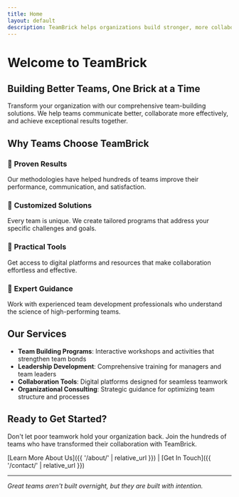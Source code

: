 ```yaml
---
title: Home
layout: default
description: TeamBrick helps organizations build stronger, more collaborative teams through innovative tools and proven methodologies.
---
```


# Welcome to TeamBrick

## Building Better Teams, One Brick at a Time

Transform your organization with our comprehensive team-building solutions. We help teams communicate better, collaborate more effectively, and achieve exceptional results together.

## Why Teams Choose TeamBrick

### 🚀 **Proven Results**
Our methodologies have helped hundreds of teams improve their performance, communication, and satisfaction.

### 🎯 **Customized Solutions**  
Every team is unique. We create tailored programs that address your specific challenges and goals.

### 🔧 **Practical Tools**
Get access to digital platforms and resources that make collaboration effortless and effective.

### 👥 **Expert Guidance**
Work with experienced team development professionals who understand the science of high-performing teams.

## Our Services

- **Team Building Programs**: Interactive workshops and activities that strengthen team bonds
- **Leadership Development**: Comprehensive training for managers and team leaders  
- **Collaboration Tools**: Digital platforms designed for seamless teamwork
- **Organizational Consulting**: Strategic guidance for optimizing team structure and processes

## Ready to Get Started?

Don't let poor teamwork hold your organization back. Join the hundreds of teams who have transformed their collaboration with TeamBrick.

[Learn More About Us]({{ '/about/' | relative_url }}) | [Get In Touch]({{ '/contact/' | relative_url }})

---

*Great teams aren't built overnight, but they are built with intention.*